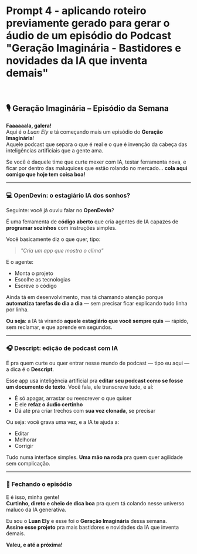 # **Prompt 4** - aplicando roteiro previamente gerado para gerar o áudio de um episódio do Podcast "Geração Imaginária - Bastidores e novidades da IA que inventa demais"

<br>

## 🎙️ Geração Imaginária – Episódio da Semana

**Faaaaaala, galera!**  
Aqui é o *Luan Ely* e tá começando mais um episódio do **Geração Imaginária**!  
Aquele podcast que separa o que é real e o que é invenção da cabeça das inteligências artificiais que a gente ama.

Se você é daquele time que curte mexer com IA, testar ferramenta nova, e ficar por dentro das maluquices que estão rolando no mercado... **cola aqui comigo que hoje tem coisa boa!**

---

### 💻 OpenDevin: o estagiário IA dos sonhos?

Seguinte: você já ouviu falar no **OpenDevin**?

É uma ferramenta de **código aberto** que cria agentes de IA capazes de **programar sozinhos** com instruções simples.

Você basicamente diz o que quer, tipo:

> *"Cria um app que mostra o clima"*

E o agente:
- Monta o projeto
- Escolhe as tecnologias
- Escreve o código

Ainda tá em desenvolvimento, mas tá chamando atenção porque **automatiza tarefas do dia a dia** — sem precisar ficar explicando tudo linha por linha.

**Ou seja**: a IA tá virando **aquele estagiário que você sempre quis** — rápido, sem reclamar, e que aprende em segundos.

---

### 🎧 Descript: edição de podcast com IA

E pra quem curte ou quer entrar nesse mundo de podcast — tipo eu aqui — a dica é o **Descript**.

Esse app usa inteligência artificial pra **editar seu podcast como se fosse um documento de texto**. Você fala, ele transcreve tudo, e aí:

- É só apagar, arrastar ou reescrever o que quiser
- E ele **refaz o áudio certinho**
- Dá até pra criar trechos com **sua voz clonada**, se precisar

Ou seja: você grava uma vez, e a IA te ajuda a:
- Editar
- Melhorar
- Corrigir

Tudo numa interface simples. **Uma mão na roda** pra quem quer agilidade sem complicação.

---

### 🚀 Fechando o episódio

E é isso, minha gente!  
**Curtinho, direto e cheio de dica boa** pra quem tá colando nesse universo maluco da IA generativa.

Eu sou o **Luan Ely** e esse foi o **Geração Imaginária** dessa semana.  
**Assine esse projeto** pra mais bastidores e novidades da IA que inventa demais.

**Valeu, e até a próxima!**